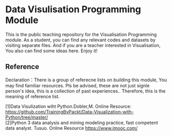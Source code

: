 # Data Visulisation Programming Module
This is the public teaching repository for the Visualisation Programming module. As a student, you can find any relevant codes and datasets by visiting separate files. And if you are a teacher interested in Visualisation, You also can find some ideas here. Enjoy it!

## Reference
Declaration：There is a group of referecne lists on building this module, You may find familiar resources. Pls be advised, these are not just signle person's idea, this is a collection of past experiences.. Therefore, this is the meaning of reference list.

[1]Data Visulization wiht Python.Dobler,M. Online Resource: https://github.com/TrainingByPackt/Data-Visualization-with-Python/tree/master/   
[2]Python 3 data analysis and mining modeling practice, fast competent data analyst. Tusuo. Online Resource https://www.imooc.com/
